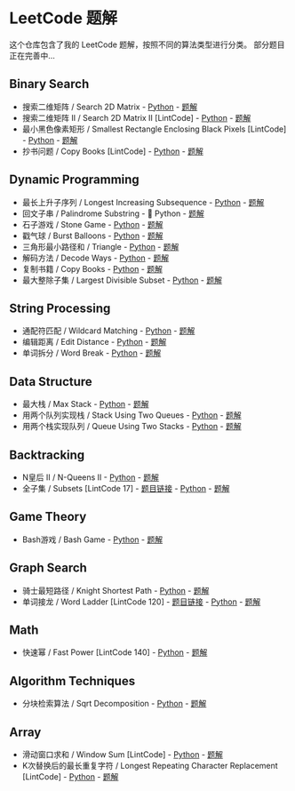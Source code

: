 # LeetCode 题解

这个仓库包含了我的 LeetCode 题解，按照不同的算法类型进行分类。
部分题目正在完善中...

## Binary Search
* 搜索二维矩阵 / Search 2D Matrix - [Python](leetcode_questions/binary_search/search_2d_matrix/search_2d_matrix.py) - [题解](leetcode_questions/binary_search/search_2d_matrix/search_2d_matrix.md)
* 搜索二维矩阵 II / Search 2D Matrix II [LintCode] - [Python](leetcode_questions/binary_search/search_2d_matrix_ii/search_2d_matrix_ii.py) - [题解](leetcode_questions/binary_search/search_2d_matrix_ii/search_2d_matrix_ii.md)
* 最小黑色像素矩形 / Smallest Rectangle Enclosing Black Pixels [LintCode] - [Python](leetcode_questions/binary_search/smallest_rectangle/smallest_rectangle.py) - [题解](leetcode_questions/binary_search/smallest_rectangle/smallest_rectangle.md)
* 抄书问题 / Copy Books [LintCode] - [Python](leetcode_questions/binary_search/copy_books/copy_books.py) - [题解](leetcode_questions/binary_search/copy_books/copy_books.md)

## Dynamic Programming

- 最长上升子序列 / Longest Increasing Subsequence - [Python](leetcode_questions/dynamic_programming/longest_increasing_subsequence/longest_increasing_subsequence.py) - [题解](leetcode_questions/dynamic_programming/longest_increasing_subsequence/longest_increasing_subsequence.md)
- 回文子串 / Palindrome Substring - 🚧 Python - [题解](leetcode_questions/dynamic_programming/palindrome/palindrome_substring.md)
- 石子游戏 / Stone Game - [Python](leetcode_questions/dynamic_programming/stone_game/stone_game.py) - [题解](leetcode_questions/dynamic_programming/stone_game/stone_game.md)
- 戳气球 / Burst Balloons - [Python](leetcode_questions/dynamic_programming/burst_balloons/burst_balloons.py) - [题解](leetcode_questions/dynamic_programming/burst_balloons/burst_balloons.md)
- 三角形最小路径和 / Triangle - [Python](leetcode_questions/dynamic_programming/triangle/triangle.py) - [题解](leetcode_questions/dynamic_programming/triangle/triangle.md)
- 解码方法 / Decode Ways - [Python](leetcode_questions/dynamic_programming/decode_ways/decode_ways.py) - [题解](leetcode_questions/dynamic_programming/decode_ways/decode_ways.md)
- 复制书籍 / Copy Books - [Python](leetcode_questions/dynamic_programming/copy_books/copy_books.py) - [题解](leetcode_questions/dynamic_programming/copy_books/copy_books.md)
- 最大整除子集 / Largest Divisible Subset - [Python](leetcode_questions/dynamic_programming/largest_divisible_subset/largest_divisible_subset.py) - [题解](leetcode_questions/dynamic_programming/largest_divisible_subset/largest_divisible_subset.md)

## String Processing

- 通配符匹配 / Wildcard Matching - [Python](leetcode_questions/string_processing/wildcard_matching/wildcard_matching.py) - [题解](leetcode_questions/string_processing/wildcard_matching/wildcard_matching.md)
- 编辑距离 / Edit Distance - [Python](leetcode_questions/string_processing/edit_distance/edit_distance.py) - [题解](leetcode_questions/string_processing/edit_distance/edit_distance.md)
- 单词拆分 / Word Break - [Python](leetcode_questions/string_processing/word_break/word_break.py) - [题解](leetcode_questions/string_processing/word_break/word_break.md)

## Data Structure

- 最大栈 / Max Stack - [Python](leetcode_questions/data_structure/max_stack/max_stack.py) - [题解](leetcode_questions/data_structure/max_stack/max_stack.md)
- 用两个队列实现栈 / Stack Using Two Queues - [Python](leetcode_questions/data_structure/stack_by_two_queues/stack_by_two_queues.py) - [题解](leetcode_questions/data_structure/stack_by_two_queues/stack_by_two_queues.md)
- 用两个栈实现队列 / Queue Using Two Stacks - [Python](leetcode_questions/data_structure/queue_by_two_stacks/queue_by_two_stacks.py) - [题解](leetcode_questions/data_structure/queue_by_two_stacks/queue_by_two_stacks.md)

## Backtracking

- N皇后 II / N-Queens II - [Python](leetcode_questions/backtracking/n_queens/n_queens_ii.py) - [题解](leetcode_questions/backtracking/n_queens/n_queens_ii.md)
- 全子集 / Subsets [LintCode 17] - [题目链接](http://www.lintcode.com/problem/subsets) - [Python](leetcode_questions/backtracking/subsets/subsets.py) - [题解](leetcode_questions/backtracking/subsets/subsets.md)

## Game Theory

- Bash游戏 / Bash Game - [Python](leetcode_questions/game_theory/bash_game/bash_game.py) - [题解](leetcode_questions/game_theory/bash_game/bash_game.md)

## Graph Search

- 骑士最短路径 / Knight Shortest Path - [Python](leetcode_questions/graph_search/knight_shortest_path/knight_shortest_path.py) - [题解](leetcode_questions/graph_search/knight_shortest_path/knight_shortest_path.md)
- 单词接龙 / Word Ladder [LintCode 120] - [题目链接](https://www.lintcode.com/problem/word-ladder/) - [Python](leetcode_questions/graph_search/word_ladder/word_ladder.py) - [题解](leetcode_questions/graph_search/word_ladder/word_ladder.md)

## Math

- 快速幂 / Fast Power [LintCode 140] - [Python](leetcode_questions/math/fast_power/fast_power.py) - [题解](leetcode_questions/math/fast_power/fast_power.md)

## Algorithm Techniques

- 分块检索算法 / Sqrt Decomposition - [Python](leetcode_questions/algorithm_techniques/sqrt_decomposition/sqrt_decomposition_example.py) - [题解](leetcode_questions/algorithm_techniques/sqrt_decomposition/sqrt_decomposition.md)

## Array
* 滑动窗口求和 / Window Sum [LintCode] - [Python](leetcode_questions/array/window_sum/window_sum.py) - [题解](leetcode_questions/array/window_sum/window_sum.md)
* K次替换后的最长重复字符 / Longest Repeating Character Replacement [LintCode] - [Python](leetcode_questions/array/longest_repeating_character/longest_repeating_character.py) - [题解](leetcode_questions/array/longest_repeating_character/longest_repeating_character.md)
